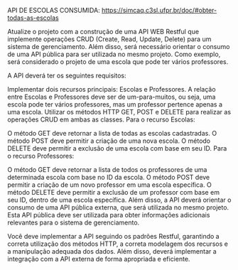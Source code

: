 API DE ESCOLAS CONSUMIDA: https://simcaq.c3sl.ufpr.br/doc/#obter-todas-as-escolas

Atualize o projeto com a construção de uma API WEB Restful que implemente operações CRUD (Create, Read, Update, Delete) para um sistema de gerenciamento. Além disso, será necessário orientar o consumo de uma API pública para ser utilizada no mesmo projeto. Como exemplo, será considerado o projeto de uma escola que pode ter vários professores.

A API deverá ter os seguintes requisitos:

Implementar dois recursos principais: Escolas e Professores.
A relação entre Escolas e Professores deve ser de um-para-muitos, ou seja, uma escola pode ter vários professores, mas um professor pertence apenas a uma escola.
Utilizar os métodos HTTP GET, POST e DELETE para realizar as operações CRUD em ambas as classes.
Para o recurso Escolas:

O método GET deve retornar a lista de todas as escolas cadastradas.
O método POST deve permitir a criação de uma nova escola.
O método DELETE deve permitir a exclusão de uma escola com base em seu ID.
Para o recurso Professores:

O método GET deve retornar a lista de todos os professores de uma determinada escola com base no ID da escola.
O método POST deve permitir a criação de um novo professor em uma escola específica.
O método DELETE deve permitir a exclusão de um professor com base em seu ID, dentro de uma escola específica.
Além disso, a API deverá orientar o consumo de uma API pública externa, que será utilizada no mesmo projeto. Esta API pública deve ser utilizada para obter informações adicionais relevantes para o sistema de gerenciamento.

Você deve implementar a API seguindo os padrões Restful, garantindo a correta utilização dos métodos HTTP, a correta modelagem dos recursos e a manipulação adequada dos dados. Além disso, deverá implementar a integração com a API externa de forma apropriada e eficiente.
